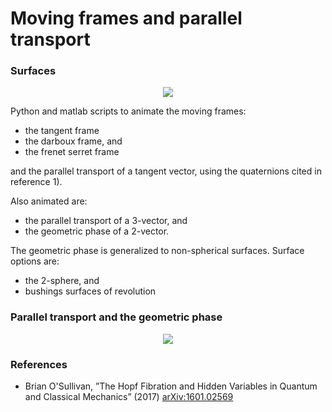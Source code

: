 # Moving frames and parallel transport
 
### Surfaces

<center>
<img src="https://user-images.githubusercontent.com/62537514/104786849-02414c00-5786-11eb-97bf-d5e0dad92ce4.png" width="linewidth"/>
</center>

Python and matlab scripts to animate the moving frames:
 - the tangent frame
 - the darboux frame, and
 - the frenet serret frame
 
and the parallel transport of a tangent vector, using the quaternions cited in reference 1).

Also animated are:
 - the parallel transport of a 3-vector, and
 - the geometric phase of a 2-vector.

The geometric phase is generalized to
non-spherical surfaces. Surface options are:
 - the 2-sphere, and
 - bushings surfaces of revolution

### Parallel transport and the geometric phase
 
<center>
<img src="https://raw.githubusercontent.com/mo-geometry/parallel_transport/main/geometric_phase.gif" width="linewidth"/>
</center>

### References

* Brian O'Sullivan, ”The Hopf Fibration and Hidden Variables in Quantum and Classical Mechanics” (2017)
[arXiv:1601.02569](https://arxiv.org/abs/1601.02569)
